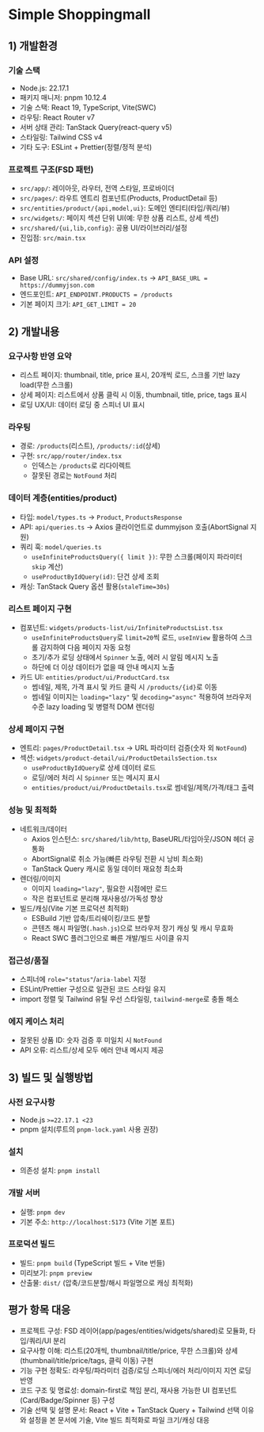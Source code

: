 # Simple Shoppingmall

## 1) 개발환경

### 기술 스택

- Node.js: 22.17.1
- 패키지 매니저: pnpm 10.12.4
- 기술 스택: React 19, TypeScript, Vite(SWC)
- 라우팅: React Router v7
- 서버 상태 관리: TanStack Query(react-query v5)
- 스타일링: Tailwind CSS v4
- 기타 도구: ESLint + Prettier(정렬/정적 분석)

### 프로젝트 구조(FSD 패턴)

- `src/app/`: 레이아웃, 라우터, 전역 스타일, 프로바이더
- `src/pages/`: 라우트 엔트리 컴포넌트(Products, ProductDetail 등)
- `src/entities/product/{api,model,ui}`: 도메인 엔티티(타입/쿼리/뷰)
- `src/widgets/`: 페이지 섹션 단위 UI(예: 무한 상품 리스트, 상세 섹션)
- `src/shared/{ui,lib,config}`: 공용 UI/라이브러리/설정
- 진입점: `src/main.tsx`

### API 설정

- Base URL: `src/shared/config/index.ts` → `API_BASE_URL = https://dummyjson.com`
- 엔드포인트: `API_ENDPOINT.PRODUCTS = /products`
- 기본 페이지 크기: `API_GET_LIMIT = 20`

## 2) 개발내용

### 요구사항 반영 요약

- 리스트 페이지: thumbnail, title, price 표시, 20개씩 로드, 스크롤 기반 lazy load(무한 스크롤)
- 상세 페이지: 리스트에서 상품 클릭 시 이동, thumbnail, title, price, tags 표시
- 로딩 UX/UI: 데이터 로딩 중 스피너 UI 표시

### 라우팅

- 경로: `/products`(리스트), `/products/:id`(상세)
- 구현: `src/app/router/index.tsx`
  - 인덱스는 `/products`로 리다이렉트
  - 잘못된 경로는 `NotFound` 처리

### 데이터 계층(entities/product)

- 타입: `model/types.ts` → `Product`, `ProductsResponse`
- API: `api/queries.ts` → Axios 클라이언트로 dummyjson 호출(AbortSignal 지원)
- 쿼리 훅: `model/queries.ts`
  - `useInfiniteProductsQuery({ limit })`: 무한 스크롤(페이지 파라미터 `skip` 계산)
  - `useProductByIdQuery(id)`: 단건 상세 조회
- 캐싱: TanStack Query 옵션 활용(`staleTime=30s`)

### 리스트 페이지 구현

- 컴포넌트: `widgets/products-list/ui/InfiniteProductsList.tsx`
  - `useInfiniteProductsQuery`로 `limit=20`씩 로드, `useInView` 활용하여 스크롤 감지하여 다음 페이지 자동 요청
  - 초기/추가 로딩 상태에서 `Spinner` 노출, 에러 시 알림 메시지 노출
  - 하단에 더 이상 데이터가 없을 때 안내 메시지 노출
- 카드 UI: `entities/product/ui/ProductCard.tsx`
  - 썸네일, 제목, 가격 표시 및 카드 클릭 시 `/products/{id}`로 이동
  - 썸네일 이미지는 `loading="lazy"` 및 `decoding="async"` 적용하여 브라우저 수준 lazy loading 및 병렬적 DOM 렌더링

### 상세 페이지 구현

- 엔트리: `pages/ProductDetail.tsx` → URL 파라미터 검증(숫자 외 `NotFound`)
- 섹션: `widgets/product-detail/ui/ProductDetailsSection.tsx`
  - `useProductByIdQuery`로 상세 데이터 로드
  - 로딩/에러 처리 시 `Spinner` 또는 메시지 표시
  - `entities/product/ui/ProductDetails.tsx`로 썸네일/제목/가격/태그 출력

### 성능 및 최적화

- 네트워크/데이터
  - Axios 인스턴스: `src/shared/lib/http`, BaseURL/타임아웃/JSON 헤더 공통화
  - AbortSignal로 취소 가능(빠른 라우팅 전환 시 낭비 최소화)
  - TanStack Query 캐시로 동일 데이터 재요청 최소화
- 렌더링/이미지
  - 이미지 `loading="lazy"`, 필요한 시점에만 로드
  - 작은 컴포넌트로 분리해 재사용성/가독성 향상
- 빌드/캐싱(Vite 기본 프로덕션 최적화)
  - ESBuild 기반 압축/트리쉐이킹/코드 분할
  - 콘텐츠 해시 파일명(`.hash.js`)으로 브라우저 장기 캐싱 및 캐시 무효화
  - React SWC 플러그인으로 빠른 개발/빌드 사이클 유지

### 접근성/품질

- 스피너에 `role="status"`/`aria-label` 지정
- ESLint/Prettier 구성으로 일관된 코드 스타일 유지
- import 정렬 및 Tailwind 유틸 우선 스타일링, `tailwind-merge`로 충돌 해소

### 에지 케이스 처리

- 잘못된 상품 ID: 숫자 검증 후 미일치 시 `NotFound`
- API 오류: 리스트/상세 모두 에러 안내 메시지 제공

## 3) 빌드 및 실행방법

### 사전 요구사항

- Node.js `>=22.17.1 <23`
- pnpm 설치(루트의 `pnpm-lock.yaml` 사용 권장)

### 설치

- 의존성 설치: `pnpm install`

### 개발 서버

- 실행: `pnpm dev`
- 기본 주소: `http://localhost:5173` (Vite 기본 포트)

### 프로덕션 빌드

- 빌드: `pnpm build` (TypeScript 빌드 + Vite 번들)
- 미리보기: `pnpm preview`
- 산출물: `dist/` (압축/코드분할/해시 파일명으로 캐싱 최적화)

## 평가 항목 대응

- 프로젝트 구성: FSD 레이어(app/pages/entities/widgets/shared)로 모듈화, 타입/쿼리/UI 분리
- 요구사항 이해: 리스트(20개씩, thumbnail/title/price, 무한 스크롤)와 상세(thumbnail/title/price/tags, 클릭 이동) 구현
- 기능 구현 정확도: 라우팅/파라미터 검증/로딩 스피너/에러 처리/이미지 지연 로딩 반영
- 코드 구조 및 명료성: domain-first로 책임 분리, 재사용 가능한 UI 컴포넌트(Card/Badge/Spinner 등) 구성
- 기술 선택 및 설명 문서: React + Vite + TanStack Query + Tailwind 선택 이유와 설정을 본 문서에 기술, Vite 빌드 최적화로 파일 크기/캐싱 대응
